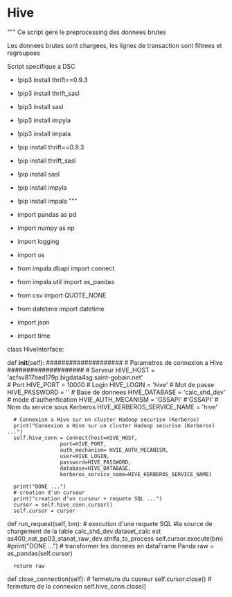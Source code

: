 # Hive
"""
Ce script gere le preprocessing des donnees brutes

Les donnees brutes sont chargees, les lignes de transaction sont filtrees et regroupees

Script specifique a DSC

* !pip3 install thrift==0.9.3
* !pip3 install thrift_sasl
* !pip3 install sasl
* !pip3 install impyla
* !pip3 install impala

* !pip install thrift==0.9.3
* !pip install thrift_sasl
* !pip install sasl
* !pip install impyla
* !pip install impala
"""

* import pandas as pd
* import numpy as np
* import logging
* import os
* from impala.dbapi import connect
* from impala.util import as_pandas
* from csv import QUOTE_NONE
* from datetime import datetime
* import json
* import time


class HiveInterface:
  
  def __init__(self):
      ####################
      # Parametres de connexion a Hive
      ####################
      # Serveur
      HIVE_HOST = 'acfsv817bed179p.bigdata4sg.saint-gobain.net'  
      # Port
      HIVE_PORT = 10000
      # Login
      HIVE_LOGIN = 'hive'
      # Mot de passe
      HIVE_PASSWORD = ''
      # Base de donnees
      HIVE_DATABASE = 'calc_shd_dev'
      # mode d'authenfication
      HVIE_AUTH_MECANISM = 'GSSAPI'
      #'GSSAPI'
      # Nom du service sous Kerberos
      HIVE_KERBEROS_SERVICE_NAME = 'hive'

      # Connexion a Hive sur un cluster Hadoop securise (Kerberos)
      print("Connexion a Hive sur un cluster Hadoop securise (Kerberos) ...")
      self.hive_conn = connect(host=HIVE_HOST,
                     port=HIVE_PORT,
                     auth_mechanism= HVIE_AUTH_MECANISM,
                     user=HIVE_LOGIN,
                     password=HIVE_PASSWORD,
                     database=HIVE_DATABASE,
                     kerberos_service_name=HIVE_KERBEROS_SERVICE_NAME)

      print("DONE ...")
      # creation d'un curseur
      print("creation d'un curseur + requete SQL ...")
      cursor = self.hive_conn.cursor()
      self.cursor = cursor


  def run_request(self, bm):
      # execution d'une requete SQL
      #la source de chargement de la table calc_shd_dev.dataset_calc est as400_nat_pp03_stanat_raw_dev.stnlfa_to_process
      self.cursor.execute(bm)
      #print("DONE ...")
      # transformer les donnees en dataFrame Panda
      raw = as_pandas(self.cursor)
      
      return raw
  
  
  def close_connection(self):
      # fermeture du cusreur
      self.cursor.close()
      # fermeture de la connexion
      self.hive_conn.close()   
      
